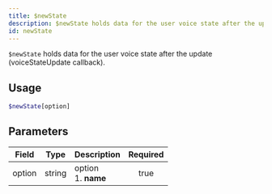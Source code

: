 ```yaml
---
title: $newState 
description: $newState holds data for the user voice state after the update (voiceStateUpdate callback).
id: newState
---
```


`$newState` holds data for the user voice state after the update (voiceStateUpdate callback).

## Usage

```php
$newState[option]
```

## Parameters 


| Field  | Type   | Description               | Required |
| ------ | ------ | ------------------------- |:--------:|
| option | string | option <br /> 1. **name** |    true   |
